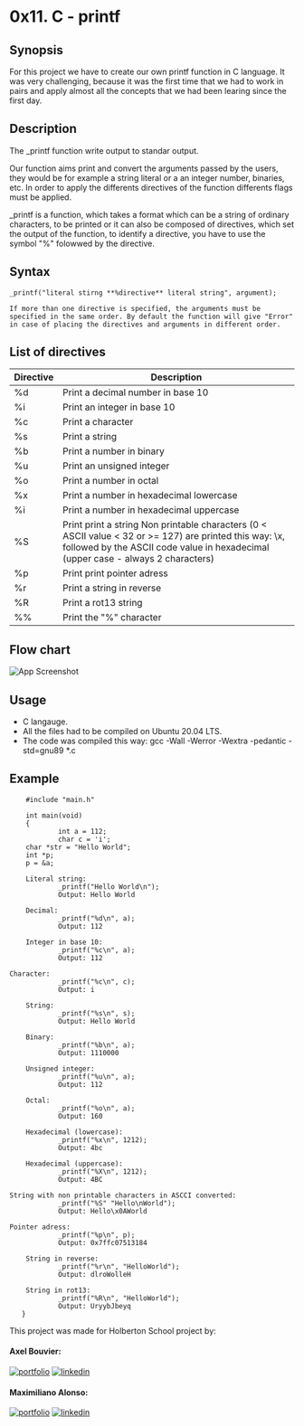 # **0x11. C - printf**

## Synopsis

For this project we have to create our own printf function in C language. It was very challenging, because it was the first time that we had to work in pairs and apply almost all the concepts that we had been learing since the first day.

## Description

The _printf function write output to standar output.

Our function aims print and convert the arguments passed by the users, they would be for example a string literal or a an integer number, binaries, etc. 
In order to apply the differents directives of the function differents flags must be applied. 

_printf is a function, which takes a format which can be a string of ordinary characters, to be printed or it can also be composed of directives, which set the output of the function, to identify a directive, you have to use the symbol "%" folowwed by the directive.

## Syntax 

	_printf("literal stirng **%directive** literal string", argument);
                         
	If more than one directive is specified, the arguments must be specified in the same order. By default the function will give "Error" in case of placing the directives and arguments in different order.

## List of directives

| **Directive** | **Description** |
| ------------- | ------------- |
| %d | Print a decimal number in base 10 |
| %i | Print an integer in base 10 |
| %c | Print a character |
| %s | Print a string |
| %b | Print a number in binary |
| %u | Print an unsigned integer |
| %o | Print a number in octal |
| %x | Print a number in hexadecimal lowercase |
| %i | Print a number in hexadecimal uppercase |
| %S | Print print a string Non printable characters (0 < ASCII value < 32 or >= 127) are printed this way: \x, followed by the ASCII code value in hexadecimal (upper case - always 2 characters) |
| %p | Print print pointer adress |
| %r | Print a string in reverse |
| %R | Print a rot13 string |
| %% | Print the "%" character |

## Flow chart

![App Screenshot](https://i.postimg.cc/76938Lbr/Untitled-Diagram-3.jpg)

## Usage
* C langauge.
* All the files had to be compiled on Ubuntu 20.04 LTS.
* The code was compiled this way: gcc -Wall -Werror -Wextra -pedantic -std=gnu89 *.c

## Example

        #include "main.h"

        int main(void)
        {
                int a = 112;
                char c = 'i';
		char *str = "Hello World";
		int *p;
		p = &a;

        Literal string:
                _printf("Hello World\n");
                Output: Hello World

        Decimal:
                _printf("%d\n", a);
                Output: 112
        
        Integer in base 10:
                _printf("%c\n", a);
                Output: 112
	
	Character:
                _printf("%c\n", c);
                Output: i
        
        String:
                _printf("%s\n", s);
                Output: Hello World
        
        Binary:
                _printf("%b\n", a);
                Output: 1110000
        
        Unsigned integer:
                _printf("%u\n", a);
                Output: 112

        Octal:
                _printf("%o\n", a);
                Output: 160
        
        Hexadecimal (lowercase):
                _printf("%x\n", 1212);
                Output: 4bc
        
        Hexadecimal (uppercase):
                _printf("%X\n", 1212);
                Output: 4BC

	String with non printable characters in ASCCI converted:
                _printf("%S" "Hello\nWorld");
                Output: Hello\x0AWorld
	
	Pointer adress:
                _printf("%p\n", p);
                Output: 0x7ffc07513184
        
        String in reverse:
                _printf("%r\n", "HelloWorld");
                Output: dlroWolleH

        String in rot13:
                _printf("%R\n", "HelloWorld");
                Output: UryybJbeyq
       }

This project was made for Holberton School project by:

#### Axel Bouvier:
[![portfolio](https://img.shields.io/badge/my_portfolio-000?style=for-the-badge&logo=ko-fi&logoColor=white)](https://github.com/AxelBouvierM)
[![linkedin](https://img.shields.io/badge/linkedin-0A66C2?style=for-the-badge&logo=linkedin&logoColor=white)](https://www.linkedin.com/in/axel-bouvier-172b76214/)

#### Maximiliano Alonso:
[![portfolio](https://img.shields.io/badge/my_portfolio-000?style=for-the-badge&logo=ko-fi&logoColor=white)](https://github.com/MaxiHBTN)
[![linkedin](https://img.shields.io/badge/linkedin-0A66C2?style=for-the-badge&logo=linkedin&logoColor=white)](https://www.linkedin.com/in/maximiliano-alonso-262b05123)


